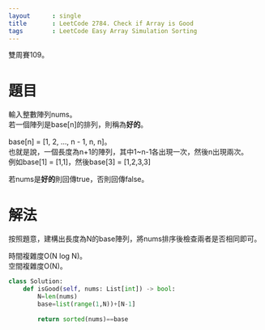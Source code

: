 ```yaml
--- 
layout      : single
title       : LeetCode 2784. Check if Array is Good
tags        : LeetCode Easy Array Simulation Sorting
---
```

雙周賽109。

# 題目
輸入整數陣列nums。  
若一個陣列是base[n]的排列，則稱為**好的**。  

base[n] = [1, 2, ..., n - 1, n, n]。  
也就是說，一個長度為n+1的陣列，其中1\~n-1各出現一次，然後n出現兩次。  
例如base[1] = [1,1]，然後base[3] = [1,2,3,3]

若nums是**好的**則回傳true，否則回傳false。  

# 解法
按照題意，建構出長度為N的base陣列，將nums排序後檢查兩者是否相同即可。  

時間複雜度O(N log N)。  
空間複雜度O(N)。  

```python
class Solution:
    def isGood(self, nums: List[int]) -> bool:
        N=len(nums)
        base=list(range(1,N))+[N-1]
        
        return sorted(nums)==base
```
